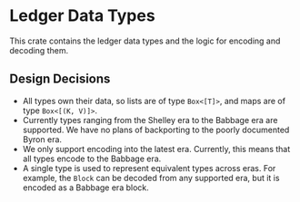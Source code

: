 # Ledger Data Types

This crate contains the ledger data types and the logic for encoding and decoding them.

## Design Decisions

- All types own their data, so lists are of type `Box<[T]>`, and maps are of type `Box<[(K, V)]>`.
- Currently types ranging from the Shelley era to the Babbage era are supported. We have no plans of backporting
    to the poorly documented Byron era. 
- We only support encoding into the latest era. Currently, this means that all types encode to the Babbage era.
- A single type is used to represent equivalent types across eras. For example, the `Block` can be decoded from
    any supported era, but it is encoded as a Babbage era block.
